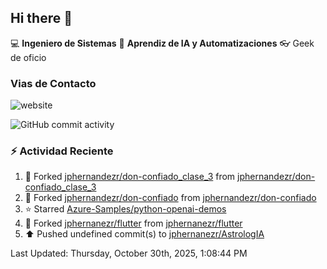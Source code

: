 ## Hi there 👋

:computer: **Ingeniero de Sistemas**
:pencil:  **Aprendiz de IA y Automatizaciones**
:eyeglasses: Geek de oficio


### Vias de Contacto

![website](https://img.shields.io/badge/any_text-you_like-blue)

![GitHub commit activity](https://img.shields.io/github/commit-activity/m/jphernandezr/miPrimerRepo)


### :zap: Actividad Reciente
<!--RECENT_ACTIVITY:start--> 
1. 🔱 Forked [jphernandezr/don-confiado_clase_3](https://github.com/jphernandezr/don-confiado_clase_3) from [jphernandezr/don-confiado_clase_3](https://github.com/jphernandezr/don-confiado_clase_3)<br>
2. 🔱 Forked [jphernandezr/don-confiado](https://github.com/jphernandezr/don-confiado) from [jphernandezr/don-confiado](https://github.com/jphernandezr/don-confiado)<br>
3. ⭐ Starred [Azure-Samples/python-openai-demos](https://github.com/Azure-Samples/python-openai-demos)<br>
4. 🔱 Forked [jphernanezr/flutter](https://github.com/jphernanezr/flutter) from [jphernanezr/flutter](https://github.com/jphernanezr/flutter)<br>
5. ⬆️ Pushed undefined commit(s) to [jphernanezr/AstrologIA](https://github.com/jphernanezr/AstrologIA)<br>
<!--RECENT_ACTIVITY:end-->

<!--RECENT_ACTIVITY:last_update--> 
Last Updated: Thursday, October 30th, 2025, 1:08:44 PM
<!--RECENT_ACTIVITY:last_update_end-->
